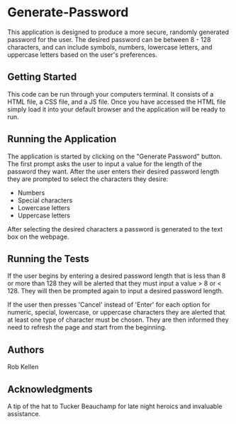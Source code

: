 # Generate-Password

This application is designed to produce a more secure, randomly generated password for the user.  The desired password can be between 8 - 128 characters, and can include symbols, numbers, lowercase letters, and uppercase letters based on the user's preferences.   

## Getting Started

This code can be run through your computers terminal.  It consists of a HTML file, a CSS file, and a JS file.  Once you have accessed the HTML file simply load it into your default browser and the application will be ready to run. 

## Running the Application

The application is started by clicking on the "Generate Password" button.  The first prompt asks the user to input a value for the length of the password they want.  After the user enters their desired password length they are prompted to select the characters they desire:

  - Numbers
  - Special characters
  - Lowercase letters
  - Uppercase letters

After selecting the desired characters a password is generated to the text box on the webpage. 

## Running the Tests

If the user begins by entering a desired password length that is less than 8 or more than 128 they will be alerted that they must input a value > 8 or < 128.  They will then be prompted again to input a desired password length.  

If the user then presses 'Cancel' instead of 'Enter' for each option for numeric, special, lowercase, or uppercase characters they are alerted that at least one type of character must be chosen.  They are then informed they need to refresh the page and start from the beginning.

## Authors

Rob Kellen

## Acknowledgments

A tip of the hat to Tucker Beauchamp for late night heroics and invaluable assistance.